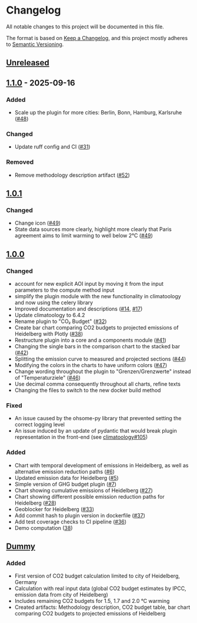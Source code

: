 # Changelog

All notable changes to this project will be documented in this file.

The format is based on [Keep a Changelog](https://keepachangelog.com/en/1.0.0/),
and this project mostly adheres to [Semantic Versioning](https://semver.org/spec/v2.0.0.html).

## [Unreleased](https://gitlab.heigit.org/climate-action/plugins/ghg-budget/-/compare/1.1.0...main)

## [1.1.0](https://gitlab.heigit.org/climate-action/plugins/ghg-budget/-/releases/1.1.0) - 2025-09-16

### Added
- Scale up the plugin for more cities: Berlin, Bonn, Hamburg, Karlsruhe ([#48](https://gitlab.heigit.org/climate-action/plugins/ghg-budget/-/issues/48))

### Changed
- Update ruff config and CI ([#31](https://gitlab.heigit.org/climate-action/plugins/ghg-budget/-/issues/31))

### Removed
- Remove methodology description artifact ([#52](https://gitlab.heigit.org/climate-action/plugins/ghg-budget/-/issues/52))

## [1.0.1](https://gitlab.heigit.org/climate-action/plugins/ghg-budget/-/releases/1.0.1)

### Changed
- Change icon ([#49](https://gitlab.heigit.org/climate-action/plugins/ghg-budget/-/issues/49))
- State data sources more clearly, highlight more clearly that Paris agreement aims to limit warming to well below 2°C ([#49](https://gitlab.heigit.org/climate-action/plugins/ghg-budget/-/issues/49))

## [1.0.0](https://gitlab.heigit.org/climate-action/plugins/ghg-budget/-/releases/1.0.0)

### Changed
- account for new explicit AOI input by moving it from the input parameters to the compute method input
- simplify the plugin module with the new functionality in climatoology and now using the celery library
- Improved documentation and descriptions ([#14](https://gitlab.heigit.org/climate-action/plugins/ghg-budget/-/issues/14), [#17](https://gitlab.heigit.org/climate-action/plugins/ghg-budget/-/issues/17))
- Update climatoology to 6.4.2
- Rename plugin to "CO₂ Budget" ([#32](https://gitlab.heigit.org/climate-action/plugins/ghg-budget/-/issues/32))
- Create bar chart comparing CO2 budgets to projected emissions of Heidelberg with Plotly ([#38](https://gitlab.heigit.org/climate-action/plugins/ghg-budget/-/issues/38))
- Restructure plugin into a core and a components module ([#41](https://gitlab.heigit.org/climate-action/plugins/ghg-budget/-/issues/41))
- Changing the single bars in the comparison chart to the stacked bar ([#42](https://gitlab.heigit.org/climate-action/plugins/ghg-budget/-/issues/42))
- Splitting the emission curve to measured and projected sections ([#44](https://gitlab.heigit.org/climate-action/plugins/ghg-budget/-/issues/44))
- Modifying the colors in the charts to have uniform colors ([#47](https://gitlab.heigit.org/climate-action/plugins/ghg-budget/-/issues/47))
- Change wording throughout the plugin to "Grenzen/Grenzwerte" instead of "Temperaturziele" ([#46](https://gitlab.heigit.org/climate-action/plugins/ghg-budget/-/issues/46))
- Use decimal comma consequently throughout all charts, refine texts
- Changing the files to switch to the new docker build method

### Fixed
- An issue caused by the ohsome-py library that prevented setting the correct logging level
- An issue induced by an update of pydantic that would break plugin representation in the front-end (see [climatoology#105](https://gitlab.heigit.org/climate-action/climatoology/-/issues/105))

### Added
- Chart with temporal development of emissions in Heidelberg, as well as alternative emission reduction paths ([#6](https://gitlab.heigit.org/climate-action/plugins/ghg-budget/-/issues/6))
- Updated emission data for Heidelberg ([#5](https://gitlab.heigit.org/climate-action/plugins/ghg-budget/-/issues/5))
- Simple version of GHG budget plugin ([#7](https://gitlab.heigit.org/climate-action/plugins/ghg-budget/-/issues/7))
- Chart showing cumulative emissions of Heidelberg ([#27](https://gitlab.heigit.org/climate-action/plugins/ghg-budget/-/issues/27))
- Chart showing different possible emission reduction paths for Heidelberg ([#28](https://gitlab.heigit.org/climate-action/plugins/ghg-budget/-/issues/28))
- Geoblocker for Heidelberg ([#33](https://gitlab.heigit.org/climate-action/plugins/ghg-budget/-/issues/33))
- Add commit hash to plugin version in dockerfile ([#37](https://gitlab.heigit.org/climate-action/plugins/ghg-budget/-/issues/37))
- Add test coverage checks to CI pipeline ([#36](https://gitlab.heigit.org/climate-action/plugins/ghg-budget/-/issues/36))
- Demo computation ([38](https://gitlab.heigit.org/climate-action/plugins/ghg-budget/-/issues/38))

## [Dummy](https://gitlab.gistools.geog.uni-heidelberg.de/climate-action/plugins/ghg-budget/-/releases/dummy)
### Added
- First version of CO2 budget calculation limited to city of Heidelberg, Germany
- Calculation with real input data (global CO2 budget estimates by IPCC, emission data from city of Heidelberg)
- Includes remaining CO2 budgets for 1.5, 1.7 and 2.0 °C warming
- Created artifacts: Methodology description, CO2 budget table, bar chart comparing CO2 budgets to projected emissions of Heidelberg